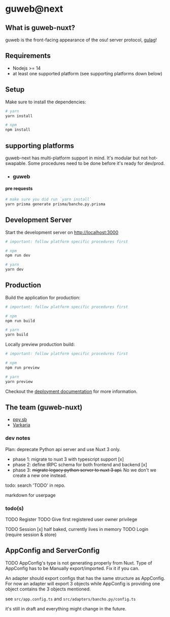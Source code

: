 # guweb@next

## What is guweb-nuxt?

guweb is the front-facing appearance of the osu! server protocol, [gulag](https://github.com/cmyui/gulag)!

## Requirements

- Nodejs >= 14
- at least one supported platform (see supporting platforms down below)

## Setup

Make sure to install the dependencies:

```bash
# yarn
yarn install

# npm
npm install
```

## supporting platforms

guweb-next has multi-platform support in mind. It's modular but not hot-swapable. Some procedures need to be done before it's ready for dev/prod.

- ### guweb

#### pre requests

```bash
# make sure you did run `yarn install`
yarn prisma generate prisma/bancho.py.prisma
```

## Development Server

Start the development server on <http://localhost:3000>

```bash
# important: follow platform specific procedures first

# npm
npm run dev

# yarn
yarn dev
```

## Production

Build the application for production:

```bash
# important: follow platform specific procedures first

# npm
npm run build

# yarn
yarn build
```

Locally preview production build:

```bash
# important: follow platform specific procedures first

# npm
npm run preview

# yarn
yarn preview
```

Checkout the [deployment documentation](https://v3.nuxtjs.org/guide/deploy/presets) for more information.

## The team (guweb-nuxt)

- [ppy.sb](https://github.com/ppy-sb)
- [Varkaria](https://github.com/Varkaria)

### dev notes

Plan: deprecate Python api server and use Nuxt 3 only.

- phase 1: migrate to nuxt 3 with typescript support [x]
- phase 2: define tRPC schema for both frontend and backend [x]
- phase 3: ~~migrate legacy python server to nuxt 3 api.~~ No we don't we create a new one instead.

todo: search 'TODO' in repo.

markdown for userpage

### todo(s)

TODO Register
TODO Give first registered user owner privilege

TODO Session [x] half baked, currently lives in memory
TODO Login (require session & store)

## AppConfig and ServerConfig

TODO AppConfig's type is not generating properly from Nuxt. Type of AppConfig has to be Manually export/imported. Fix it if you can.

An adapter should export configs that has the same structure as AppConfig.
For now an adapter will export 3 objects while AppConfig is providing one object contains the 3 objects mentioned.

see `src/app.config.ts` and `src/adapters/bancho.py/config.ts`

it's still in draft and everything might change in the future.
